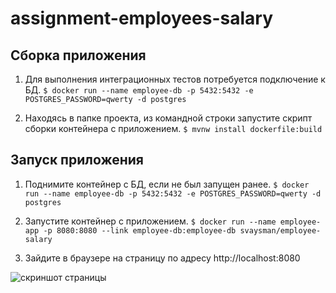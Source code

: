 # assignment-employees-salary

## Сборка приложения ##

1. Для выполнения интеграционных тестов потребуется подключение к БД.
`$ docker run --name employee-db -p 5432:5432 -e POSTGRES_PASSWORD=qwerty -d postgres`

2. Находясь в папке проекта, из командной строки запустите скрипт сборки контейнера с приложением.
`$ mvnw install dockerfile:build`

## Запуск приложения ##

1. Поднимите контейнер с БД, если не был запущен ранее.
`$ docker run --name employee-db -p 5432:5432 -e POSTGRES_PASSWORD=qwerty -d postgres`

2. Запустите контейнер с приложением.
`$ docker run --name employee-app -p 8080:8080 --link employee-db:employee-db svaysman/employee-salary`

3. Зайдите в браузере на страницу по адресу http://localhost:8080

![скриншот страницы](https://i.ibb.co/tztBcKn/assignment-screen.png)
